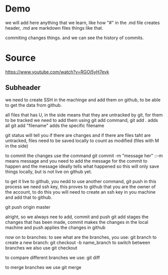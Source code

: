 # Demo

we will add here anything that we learn, like how "#" in the .md file creates header, .md are markdown files things like that.

commiting changes things. and we can see the history of commits.
# Source
https://www.youtube.com/watch?v=RGOj5yH7evk

## Subheader
we need to create SSH in the machinge and add them on github, to be able to get the data from github. 

all files that has U, in the side means that they are untracked by git, for them to be tracked we need to add them using git add command, 
git add . adds all
git add "filename" adds the specific filename 

git status will tell you if there are changes and if there are files taht are untracked, files need to be saved locally to count as modified (files with M in the side)

to commit the changes use the command git commit -m "message her" ::-m means message and you need to add the message for the commit to happen and the message ideally tells what happened
 so this will only save things locally, but is not live on github yet. 

to get it live to github, you nedd to use another command, git push
in this process we need ssh key, this proves to github that you are the owner of the account, to do this you will need to create an ssh key in you machine and add that to github.

git push origin master

alright, so we always nee to add, commit and push
git add stages the changes that has been made, commit makes the changes in the local machine and push applies the changes in github


now on to branches:
to see what are the branches, you use:
git branch
to create a new branch:
git checkout -b name_branch
to switch between branches we also use
git checkout

to compare different branches we use:
git diff 

to merge branches we use
git merge